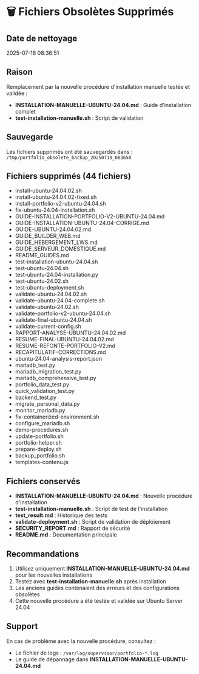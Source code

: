 # 🗑️ Fichiers Obsolètes Supprimés

## Date de nettoyage
2025-07-18 08:36:51

## Raison
Remplacement par la nouvelle procédure d'installation manuelle testée et validée :
- **INSTALLATION-MANUELLE-UBUNTU-24.04.md** : Guide d'installation complet
- **test-installation-manuelle.sh** : Script de validation

## Sauvegarde
Les fichiers supprimés ont été sauvegardés dans :
`/tmp/portfolio_obsolete_backup_20250718_083650`

## Fichiers supprimés (44 fichiers)
- install-ubuntu-24.04.02.sh
- install-ubuntu-24.04.02-fixed.sh
- install-portfolio-v2-ubuntu-24.04.sh
- fix-ubuntu-24.04-installation.sh
- GUIDE-INSTALLATION-PORTFOLIO-V2-UBUNTU-24.04.md
- GUIDE-INSTALLATION-UBUNTU-24.04-CORRIGE.md
- GUIDE-UBUNTU-24.04.02.md
- GUIDE_BUILDER_WEB.md
- GUIDE_HEBERGEMENT_LWS.md
- GUIDE_SERVEUR_DOMESTIQUE.md
- README_GUIDES.md
- test-installation-ubuntu-24.04.sh
- test-ubuntu-24.04.sh
- test-ubuntu-24.04-installation.py
- test-ubuntu-24.02.sh
- test-ubuntu-deployment.sh
- validate-ubuntu-24.04.02.sh
- validate-ubuntu-24.04-complete.sh
- validate-ubuntu-24.02.sh
- validate-portfolio-v2-ubuntu-24.04.sh
- validate-final-ubuntu-24.04.sh
- validate-current-config.sh
- RAPPORT-ANALYSE-UBUNTU-24.04.02.md
- RESUME-FINAL-UBUNTU-24.04.02.md
- RESUME-REFONTE-PORTFOLIO-V2.md
- RECAPITULATIF-CORRECTIONS.md
- ubuntu-24.04-analysis-report.json
- mariadb_test.py
- mariadb_migration_test.py
- mariadb_comprehensive_test.py
- portfolio_data_test.py
- quick_validation_test.py
- backend_test.py
- migrate_personal_data.py
- monitor_mariadb.py
- fix-containerized-environment.sh
- configure_mariadb.sh
- demo-procedures.sh
- update-portfolio.sh
- portfolio-helper.sh
- prepare-deploy.sh
- backup_portfolio.sh
- templates-contenu.js

## Fichiers conservés
- **INSTALLATION-MANUELLE-UBUNTU-24.04.md** : Nouvelle procédure d'installation
- **test-installation-manuelle.sh** : Script de test de l'installation
- **test_result.md** : Historique des tests
- **validate-deployment.sh** : Script de validation de déploiement
- **SECURITY_REPORT.md** : Rapport de sécurité
- **README.md** : Documentation principale

## Recommandations
1. Utilisez uniquement **INSTALLATION-MANUELLE-UBUNTU-24.04.md** pour les nouvelles installations
2. Testez avec **test-installation-manuelle.sh** après installation
3. Les anciens guides contenaient des erreurs et des configurations obsolètes
4. Cette nouvelle procédure a été testée et validée sur Ubuntu Server 24.04

## Support
En cas de problème avec la nouvelle procédure, consultez :
- Le fichier de logs : `/var/log/supervisor/portfolio-*.log`
- Le guide de dépannage dans **INSTALLATION-MANUELLE-UBUNTU-24.04.md**
